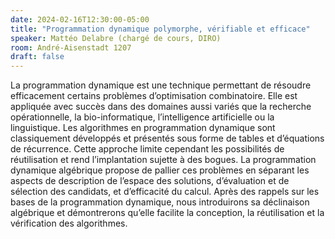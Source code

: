 ```yaml
---
date: 2024-02-16T12:30:00-05:00
title: "Programmation dynamique polymorphe, vérifiable et efficace"
speaker: Mattéo Delabre (chargé de cours, DIRO)
room: André-Aisenstadt 1207
draft: false
---
```


La programmation dynamique est une technique permettant de résoudre efficacement certains problèmes d’optimisation combinatoire. Elle est appliquée avec succès dans des domaines aussi variés que la recherche opérationnelle, la bio-informatique, l’intelligence artificielle ou la linguistique. Les algorithmes en programmation dynamique sont classiquement développés et présentés sous forme de tables et d’équations de récurrence. Cette approche limite cependant les possibilités de réutilisation et rend l’implantation sujette à des bogues. La programmation dynamique algébrique propose de pallier ces problèmes en séparant les aspects de description de l’espace des solutions, d’évaluation et de sélection des candidats, et d’efficacité du calcul. Après des rappels sur les bases de la programmation dynamique, nous introduirons sa déclinaison algébrique et démontrerons qu’elle facilite la conception, la réutilisation et la vérification des algorithmes.

<!--more-->
